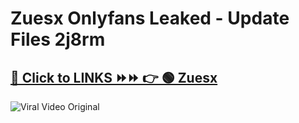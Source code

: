 
 # Zuesx Onlyfans Leaked - Update Files 2j8rm

## <h2><a href="https://clipsfans.com/Zuesx&ref=git">🔗 Click to LINKS ⏩⏩ 👉 🟢 Zuesx </a></h2>

<a href="https://clipsfans.com/Zuesx&ref=git" rel="nofollow" data-target="animated-image.originalLink"><img src="https://i.ibb.co.com/xMMVF88/686577567.gif" alt="Viral Video Original" style="max-width: 100%; display: inline-block;" data-target="animated-image.originalImage"></a>

